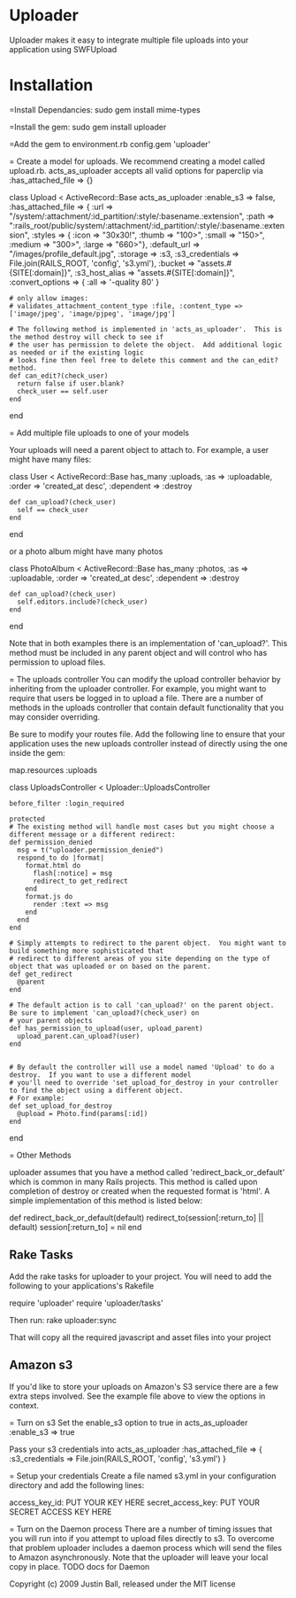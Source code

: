 Uploader
=================
Uploader makes it easy to integrate multiple file uploads into your application using SWFUpload


Installation
=================

=Install Dependancies:
sudo gem install mime-types


=Install the gem:
sudo gem install uploader


=Add the gem to environment.rb
config.gem 'uploader'


= Create a model for uploads.
We recommend creating a model called upload.rb.  acts_as_uploader accepts all valid options for paperclip via :has_attached_file => {}

  class Upload < ActiveRecord::Base
    acts_as_uploader  :enable_s3 => false,
                      :has_attached_file => {
                        :url     => "/system/:attachment/:id_partition/:style/:basename.:extension",
                        :path    => ":rails_root/public/system/:attachment/:id_partition/:style/:basename.:extension",
                        :styles  => { :icon => "30x30!", 
                                      :thumb => "100>", 
                                      :small => "150>", 
                                      :medium => "300>", 
                                      :large => "660>"},
                        :default_url => "/images/profile_default.jpg",
                        :storage => :s3,
                        :s3_credentials => File.join(RAILS_ROOT, 'config', 's3.yml'),
                        :bucket => "assets.#{SITE[:domain]}",
                        :s3_host_alias => "assets.#{SITE[:domain]}",
                        :convert_options => {
                           :all => '-quality 80'
                         }
                           
    # only allow images:
    # validates_attachment_content_type :file, :content_type => ['image/jpeg', 'image/pjpeg', 'image/jpg']
    
    # The following method is implemented in 'acts_as_uploader'.  This is the method destroy will check to see if
    # the user has permission to delete the object.  Add additional logic as needed or if the existing logic
    # looks fine then feel free to delete this comment and the can_edit? method.
    def can_edit?(check_user)
      return false if user.blank?
      check_user == self.user
    end
    
  end


= Add multiple file uploads to one of your models

Your uploads will need a parent object to attach to.  For example, a user might have many files:

  class User < ActiveRecord::Base
    has_many :uploads, :as => :uploadable, :order => 'created_at desc', :dependent => :destroy 
  
    def can_upload?(check_user)
      self == check_user
    end
  end

or a photo album might have many photos

  class PhotoAlbum < ActiveRecord::Base
    has_many :photos, :as => :uploadable, :order => 'created_at desc', :dependent => :destroy 
  
    def can_upload?(check_user)
      self.editors.include?(check_user)
    end
  end

Note that in both examples there is an implementation of 'can_upload?'.  This method must be
included in any parent object and will control who has permission to upload files.

= The uploads controller
You can modify the upload controller behavior by inheriting from the uploader controller.  For example, you might want to
require that users be logged in to upload a file.  There are a number of methods in the uploads controller that contain 
default functionality that you may consider overriding.

Be sure to modify your routes file.  Add the following line to ensure that your application uses the new uploads 
controller instead of directly using the one inside the gem:

  map.resources :uploads
  

  class UploadsController < Uploader::UploadsController
    
    before_filter :login_required
    
    protected
    # The existing method will handle most cases but you might choose a different message or a different redirect:
    def permission_denied
      msg = t("uploader.permission_denied")
      respond_to do |format|
        format.html do
          flash[:notice] = msg
          redirect_to get_redirect
        end
        format.js do
          render :text => msg
        end
      end
    end
  
    # Simply attempts to redirect to the parent object.  You might want to build something more sophisticated that
    # redirect to different areas of you site depending on the type of object that was uploaded or on based on the parent.
    def get_redirect
      @parent
    end

    # The default action is to call 'can_upload?' on the parent object.  Be sure to implement 'can_upload?(check_user) on
    # your parent objects
    def has_permission_to_upload(user, upload_parent)
      upload_parent.can_upload?(user)
    end
    
    
    # By default the controller will use a model named 'Upload' to do a destroy.  If you want to use a different model
    # you'll need to override 'set_upload_for_destroy in your controller to find the object using a different object.  
    # For example:
    def set_upload_for_destroy
      @upload = Photo.find(params[:id])
    end
    
  end


= Other Methods

uploader assumes that you have a method called 'redirect_back_or_default' which is common in many Rails projects.  This method
is called upon completion of destroy or created when the requested format is 'html'.  A simple implementation of this method is listed
below:

  def redirect_back_or_default(default)
    redirect_to(session[:return_to] || default)
    session[:return_to] = nil
  end


Rake Tasks
------------------
Add the rake tasks for uploader to your project.  You will need to add the following to your applications's Rakefile

  require 'uploader'
  require 'uploader/tasks'

Then run:
  rake uploader:sync

That will copy all the required javascript and asset files into your project


Amazon s3
------------------

If you'd like to store your uploads on Amazon's S3 service there are a few extra steps involved.  See the example file above
to view the options in context.

= Turn on s3
Set the enable_s3 option to true in acts_as_uploader
  :enable_s3 => true

Pass your s3 credentials into acts_as_uploader
  :has_attached_file => { :s3_credentials => File.join(RAILS_ROOT, 'config', 's3.yml') }

= Setup your credentials
Create a file named s3.yml in your configuration directory and add the following lines:

  access_key_id: PUT YOUR KEY HERE
  secret_access_key: PUT YOUR SECRET ACCESS KEY HERE


= Turn on the Daemon process
There are a number of timing issues that you will run into if you attempt to upload files directly to s3.  To overcome that
problem uploader includes a daemon process which will send the files to Amazon asynchronously.  Note that the uploader
will leave your local copy in place.
TODO docs for Daemon




Copyright (c) 2009 Justin Ball, released under the MIT license
